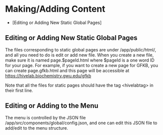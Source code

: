 # Making/Adding Content

- [Editing or Adding New Static Global Pages]

## Editing or Adding New Static Global Pages 
The files corresponding to static global pages are under /app/public/html/, and all you
need to do is edit or add new file. When you create a new file, make sure it is named
page.$pageId.html where $pageId is a one word ID for your page. For example, if you 
want to create a new page for GFKB, you can create page.gfkb.html and this page
will be accessible at https://hivelab.biochemistry.gwu.edu/gfkb 

Note that all the files for static pages should have the tag \<hivelabtag\> in their
first line. 

## Editing or Adding to the Menu
The menu is controlled by the JSON file /app/src/components/global/config.json, and 
one can edit this JSON file to add/edit to the menu structure.